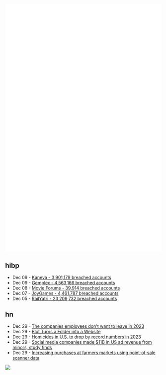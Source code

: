 ![Metrics](https://raw.githubusercontent.com/phixion/phixion/master/metrics.svg)

## hibp

<!--
for https://github.com/phixion/phixion/blob/main/.github/workflows/feeds.yml
-->
<!--START_SECTION:haveibeenpwnd-->
- Dec 09 - [Kaneva - 3,901,179 breached accounts](https://haveibeenpwned.com/PwnedWebsites#Kaneva)
- Dec 09 - [Gemplex - 4,563,166 breached accounts](https://haveibeenpwned.com/PwnedWebsites#Gemplex)
- Dec 08 - [Movie Forums - 39,914 breached accounts](https://haveibeenpwned.com/PwnedWebsites#MovieForums)
- Dec 07 - [JoyGames - 4,461,787 breached accounts](https://haveibeenpwned.com/PwnedWebsites#JoyGames)
- Dec 05 - [RailYatri - 23,209,732 breached accounts](https://haveibeenpwned.com/PwnedWebsites#RailYatri)
<!--END_SECTION:haveibeenpwnd-->

## hn

<!--
for https://github.com/phixion/phixion/blob/main/.github/workflows/feeds.yml
-->
<!--START_SECTION:hn-->
- Dec 29 - [The companies employees don't want to leave in 2023](https://resume.io/blog/the-companies-employees-dont-want-to-leave-in-2023)
- Dec 29 - [Blot Turns a Folder into a Website](https://blot.im/how)
- Dec 29 - [Homicides in U.S. to drop by record numbers in 2023](https://www.axios.com/2023/12/28/us-murder-violent-crime-rates-drop)
- Dec 29 - [Social media companies made $11B in US ad revenue from minors, study finds](https://apnews.com/article/tiktok-meta-instagram-revenue-teens-harvard-cc9bf875d6f7259ba2aee8805ccdaf3d)
- Dec 29 - [Increasing purchases at farmers markets using point‐of‐sale scanner data](https://onlinelibrary.wiley.com/doi/10.1002/jaa2.96)
<!--END_SECTION:hn-->

<!--
for https://yhype.me
-->
![](https://hit.yhype.me/github/profile?user_id=13013670)
